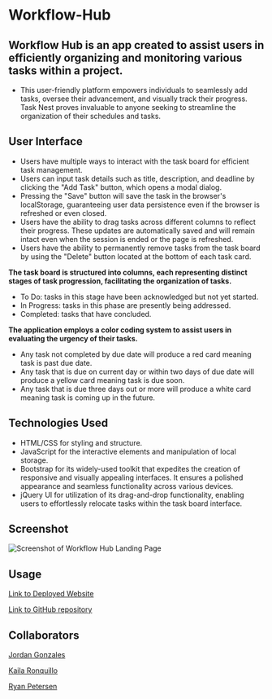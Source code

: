 # Workflow-Hub

## Workflow Hub is an app created to assist users in efficiently organizing and monitoring various tasks within a project.

- This user-friendly platform empowers individuals to seamlessly add tasks, oversee their advancement, and visually track their progress. Task Nest proves invaluable to anyone seeking to streamline the organization of their schedules and tasks.

## User Interface

- Users have multiple ways to interact with the task board for efficient task management.
- Users can input task details such as title, description, and deadline by clicking the "Add Task" button, which opens a modal dialog.
- Pressing the "Save" button will save the task in the browser's localStorage, guaranteeing user data persistence even if the browser is refreshed or even closed.
- Users have the ability to drag tasks across different columns to reflect their progress. These updates are automatically saved and will remain intact even when the session is ended or the page is refreshed.
- Users have the ability to permanently remove tasks from the task board by using the "Delete" button located at the bottom of each task card.

**The task board is structured into columns, each representing distinct stages of task progression, facilitating the organization of tasks.**

- To Do: tasks in this stage have been acknowledged but not yet started.
- In Progress: tasks in this phase are presently being addressed.
- Completed: tasks that have concluded.

**The application employs a color coding system to assist users in evaluating the urgency of their tasks.**

- Any task not completed by due date will produce a red card meaning task is past due date.
- Any task that is due on current day or within two days of due date will produce a yellow card meaning task is due soon.
- Any task that is due three days out or more will produce a white card meaning task is coming up in the future.

## Technologies Used

- HTML/CSS for styling and structure.
- JavaScript for the interactive elements and manipulation of local storage.
- Bootstrap for its widely-used toolkit that expedites the creation of responsive and visually appealing interfaces. It ensures a polished appearance and seamless functionality across various devices.
- jQuery UI for utilization of its drag-and-drop functionality, enabling users to effortlessly relocate tasks within the task board interface.

## Screenshot

![Screenshot of Workflow Hub Landing Page]()

## Usage

[Link to Deployed Website](https://acoderrose.github.io/Workflow-Hub/)

[Link to GitHub repository](https://github.com/AcoderRose/Workflow-Hub)

## Collaborators

[Jordan Gonzales](https://github.com/JordanGWiz)

[Kaila Ronquillo](https://github.com/girlnotfound)

[Ryan Petersen](https://github.com/RyanPetersen-89)
